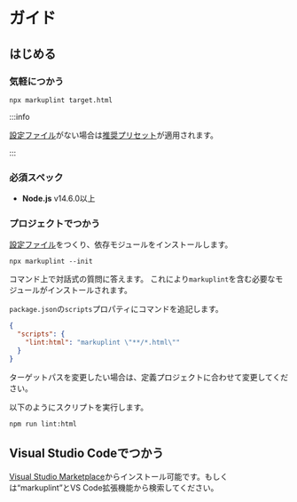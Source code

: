 # ガイド

## はじめる

### 気軽につかう

```shell
npx markuplint target.html
```

:::info

[設定ファイル](/docs/configuration)がない場合は[推奨プリセット](/docs/guides/presets)が適用されます。

:::

### 必須スペック

- **Node.js** v14.6.0以上

### プロジェクトでつかう

[設定ファイル](/docs/configuration)をつくり、依存モジュールをインストールします。

```shell
npx markuplint --init
```

コマンド上で対話式の質問に答えます。
これにより`markuplint`を含む必要なモジュールがインストールされます。

`package.json`の`scripts`プロパティにコマンドを追記します。

```json title="package.json"
{
  "scripts": {
    "lint:html": "markuplint \"**/*.html\""
  }
}
```

ターゲットパスを変更したい場合は、定義プロジェクトに合わせて変更してください。

以下のようにスクリプトを実行します。

```shell npm2yarn
npm run lint:html
```

## Visual Studio Codeでつかう

[Visual Studio Marketplace](https://marketplace.visualstudio.com/items?itemName=yusukehirao.vscode-markuplint)からインストール可能です。もしくは&ldquo;markuplint&rdquo;とVS Code拡張機能から検索してください。
